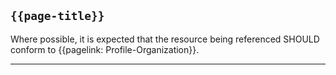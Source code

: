 ## <code>{{page-title}}</code>

Where possible, it is expected that the resource being referenced SHOULD conform to {{pagelink: Profile-Organization}}.

---